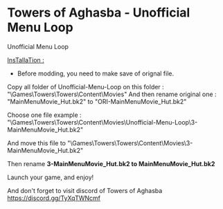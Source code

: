 # Towers of Aghasba - Unofficial Menu Loop

Unofficial Menu Loop

<u>InsTallaTion :</u>

- Before modding, you need to make save of orignal file.

Copy all folder of Unofficial-Menu-Loop on this folder : "\Games\Towers\Towers\Content\Movies"
And then rename original one : "MainMenuMovie_Hut.bk2" to "ORI-MainMenuMovie_Hut.bk2"

Choose one file
example :  "\Games\Towers\Towers\Content\Movies\Unofficial-Menu-Loop\3-MainMenuMovie_Hut.bk2"

And move this file to "\Games\Towers\Towers\Content\Movies\3-MainMenuMovie_Hut.bk2"

Then rename <b>3-MainMenuMovie_Hut.bk2 to MainMenuMovie_Hut.bk2</b>

Launch your game, and enjoy!

And don't forget to visit discord of Towers of Aghasba
https://discord.gg/TyXqTWNcmf
